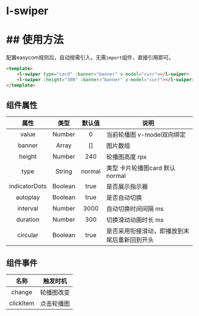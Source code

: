 # l-swiper
# ## 使用方法
配置easycom规则后，自动按需引入，无需`import`组件，直接引用即可。

```html
<template>
	<l-swiper type="card" :banner="banner" v-model="curr"></l-swiper>
	<l-swiper :height="300" :banner="banner" v-model="curr"></l-swiper>
</template>
```
## 组件属性

| 属性 | 类型 | 默认值 | 说明 |
|:---:|:---:|:---:|---|
| value | Number | 0 | 当前轮播图 v-model双向绑定 |
| banner | Array | [] | 图片数组 |
| height | Number | 240 | 轮播图高度 rpx |
| type | String | normal | 类型 卡片轮播图card 默认normal |
| indicatorDots | Boolean | true | 是否展示指示器 |
| autoplay | Boolean | true | 是否自动切换 |
| interval | Number | 3000 | 自动切换时间间隔 ms |
| duration | Number | 300 | 切换滑动动画时长 ms |
| circular | Boolean | true | 是否采用衔接滑动，即播放到末尾后重新回到开头 |


## 组件事件

| 名称 | 触发时机 |
|:---:|---|
| change | 轮播图改变 |
| clickItem | 点击轮播图 |